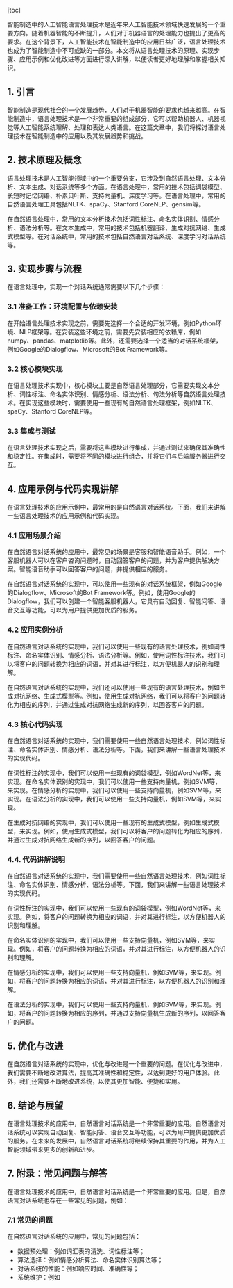 
[toc]                    
                
                
智能制造中的人工智能语言处理技术是近年来人工智能技术领域快速发展的一个重要方向。随着机器智能的不断提升，人们对于机器语言的处理能力也提出了更高的要求。在这个背景下，人工智能技术在智能制造中的应用日益广泛，语言处理技术也成为了智能制造中不可或缺的一部分。本文将从语言处理技术的原理、实现步骤、应用示例和优化改进等方面进行深入讲解，以便读者更好地理解和掌握相关知识。

## 1. 引言

智能制造是现代社会的一个发展趋势，人们对于机器智能的要求也越来越高。在智能制造中，语言处理技术是一个非常重要的组成部分，它可以帮助机器人、机器视觉等人工智能系统理解、处理和表达人类语言。在这篇文章中，我们将探讨语言处理技术在智能制造中的应用以及其发展趋势和挑战。

## 2. 技术原理及概念

语言处理技术是人工智能领域中的一个重要分支，它涉及到自然语言处理、文本分析、文本生成、对话系统等多个方面。在语言处理中，常用的技术包括词袋模型、长短时记忆网络、朴素贝叶斯、支持向量机、深度学习等。在语言处理中，常用的自然语言处理工具包括NLTK、spaCy、Stanford CoreNLP、gensim等。

在自然语言处理中，常用的文本分析技术包括词性标注、命名实体识别、情感分析、语法分析等。在文本生成中，常用的技术包括机器翻译、生成对抗网络、生成式模型等。在对话系统中，常用的技术包括自然语言对话系统、深度学习对话系统等。

## 3. 实现步骤与流程

在语言处理中，实现一个对话系统通常需要以下几个步骤：

### 3.1 准备工作：环境配置与依赖安装

在开始语言处理技术实现之前，需要先选择一个合适的开发环境，例如Python环境、NLP框架等。在安装这些环境之前，需要先安装相应的依赖库，例如numpy、pandas、matplotlib等。此外，还需要选择一个适当的对话系统框架，例如Google的Dialogflow、Microsoft的Bot Framework等。

### 3.2 核心模块实现

在语言处理技术实现中，核心模块主要是自然语言处理部分，它需要实现文本分析、词性标注、命名实体识别、情感分析、语法分析、句法分析等自然语言处理技术。在实现这些模块时，需要使用一些现有的自然语言处理框架，例如NLTK、spaCy、Stanford CoreNLP等。

### 3.3 集成与测试

在语言处理技术实现之后，需要将这些模块进行集成，并通过测试来确保其准确性和稳定性。在集成时，需要将不同的模块进行组合，并将它们与后端服务器进行交互。

## 4. 应用示例与代码实现讲解

在语言处理技术的应用示例中，最常用的是自然语言对话系统。下面，我们来讲解一些语言处理技术的应用示例和代码实现。

### 4.1 应用场景介绍

在自然语言对话系统的应用中，最常见的场景是客服和智能语音助手。例如，一个客服机器人可以在客户咨询问题时，自动回答客户的问题，并为客户提供解决方案。智能语音助手可以回答客户的问题，并提供相应的服务。

在自然语言对话系统的实现中，可以使用一些现有的对话系统框架，例如Google的Dialogflow、Microsoft的Bot Framework等。例如，使用Google的Dialogflow，我们可以创建一个智能客服机器人，它具有自动回复、智能问答、语音交互等功能，可以为用户提供更加优质的服务。

### 4.2 应用实例分析

在自然语言对话系统的实现中，我们可以使用一些现有的语言处理技术，例如词性标注、命名实体识别、情感分析、语法分析等。例如，使用词性标注技术，我们可以将客户的问题转换为相应的词语，并对其进行标注，以方便机器人的识别和理解。

在自然语言对话系统的实现中，我们还可以使用一些现有的语言处理技术，例如生成对抗网络、生成式模型等。例如，使用生成对抗网络，我们可以将客户的问题转化为相应的序列，并通过生成对抗网络生成新的序列，以回答客户的问题。

### 4.3 核心代码实现

在自然语言对话系统的实现中，我们需要使用一些自然语言处理技术，例如词性标注、命名实体识别、情感分析、语法分析等。下面，我们来讲解一些语言处理技术的实现代码。

在词性标注的实现中，我们可以使用一些现有的词袋模型，例如WordNet等，来实现。在命名实体识别的实现中，我们可以使用一些支持向量机，例如SVM等，来实现。在情感分析的实现中，我们可以使用一些支持向量机，例如SVM等，来实现。在语法分析的实现中，我们可以使用一些支持向量机，例如SVM等，来实现。

在生成对抗网络的实现中，我们可以使用一些现有的生成式模型，例如生成式模型，来实现。例如，使用生成式模型，我们可以将客户的问题转化为相应的序列，并通过生成对抗网络生成新的序列，以回答客户的问题。

### 4.4. 代码讲解说明

在自然语言对话系统的实现中，我们需要使用一些自然语言处理技术，例如词性标注、命名实体识别、情感分析、语法分析等。下面，我们来讲解一些语言处理技术的实现代码。

在词性标注的实现中，我们可以使用一些现有的词袋模型，例如WordNet等，来实现。例如，将客户的问题转换为相应的词语，并对其进行标注，以方便机器人的识别和理解。

在命名实体识别的实现中，我们可以使用一些支持向量机，例如SVM等，来实现。例如，将客户的问题转换为相应的词语，并对其进行标注，以方便机器人的识别和理解。

在情感分析的实现中，我们可以使用一些支持向量机，例如SVM等，来实现。例如，将客户的问题转换为相应的词语，并对其进行标注，以方便机器人的识别和理解。

在语法分析的实现中，我们可以使用一些支持向量机，例如SVM等，来实现。例如，将客户的问题转换为相应的序列，并通过支持向量机生成新的序列，以回答客户的问题。

## 5. 优化与改进

在自然语言对话系统的实现中，优化与改进是一个重要的问题。在优化与改进中，我们需要不断地改进算法，提高其准确性和稳定性，以达到更好的用户体验。此外，我们还需要不断地改进系统，以使其更加智能、便捷和实用。

## 6. 结论与展望

在语言处理技术的应用中，自然语言对话系统是一个非常重要的应用。自然语言对话系统可以实现自动回复、智能问答、语音交互等功能，可以为用户提供更加优质的服务。在未来的发展中，自然语言对话系统将继续保持其重要的作用，并为人工智能领域带来更多的创新和进步。

## 7. 附录：常见问题与解答

在语言处理技术的应用中，自然语言对话系统是一个非常重要的应用。但是，自然语言对话系统也存在一些常见的问题，例如：

### 7.1 常见的问题

在自然语言对话系统的应用中，常见的问题包括：

* 数据预处理：例如词汇表的清洗、词性标注等；
* 算法选择：例如情感分析算法、命名实体识别算法等；
* 对话系统的性能：例如响应时间、准确性等；
* 系统维护：例如

